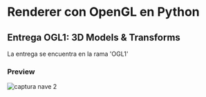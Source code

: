 # Renderer con OpenGL en Python
## Entrega OGL1: 3D Models & Transforms
La entrega se encuentra en la rama 'OGL1'
### Preview
![captura nave 2](https://github.com/LeivaDiego/Renderer_OpenGL/assets/110699607/c07f7b5e-5519-48e0-bdf3-f22ce64c7210)
